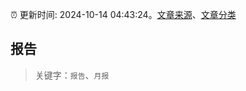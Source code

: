 :alarm_clock: 更新时间: 2024-10-14 04:43:24。[文章来源](/README.md)、[文章分类](/TAGS.md)

## 报告


> 关键字：`报告`、`月报`



